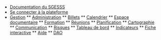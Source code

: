 * [Documentation du SGESSS](/)
* [Se connecter à la plateforme](connexions.md)
* [Gestion](gestion/gestion.md)
** [Administration](gestion/administration/administration.md)
** [Billets](gestion/billets/billets.md)
** [Calendrier](gestion/calendrier/calendrier.md)
** [Espace documentaire](gestion/espace_documentaire/espace_documentaire.md)
** [Formation](gestion/formation/formation.md)
** [Réunions](gestion/reunions/reunions.md)
** [Planification](gestion/planification/planification.md)
** [Cartographie](gestion/cartographie/cartographie.md)
** [Communication](gestion/communication/communication.md)
** [Risques](gestion/risques/risques.md)
** [Tableau de bord](gestion/tableau_bord/tableau_bord.md)
** [Indicateurs](gestion/indicateurs/indicateurs.md)
** [Fiche interactive](gestion/fiche_interactive/fiche_interactive.md)
** [Aide](gestion/aide/aide.md)
** [DAO](gestion/dao/dao.md)